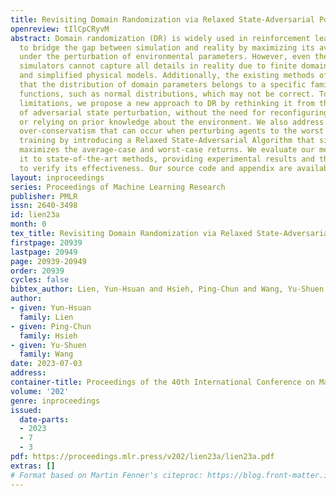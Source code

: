 ```yaml
---
title: Revisiting Domain Randomization via Relaxed State-Adversarial Policy Optimization
openreview: tIlCpCRyvM
abstract: Domain randomization (DR) is widely used in reinforcement learning (RL)
  to bridge the gap between simulation and reality by maximizing its average returns
  under the perturbation of environmental parameters. However, even the most complex
  simulators cannot capture all details in reality due to finite domain parameters
  and simplified physical models. Additionally, the existing methods often assume
  that the distribution of domain parameters belongs to a specific family of probability
  functions, such as normal distributions, which may not be correct. To overcome these
  limitations, we propose a new approach to DR by rethinking it from the perspective
  of adversarial state perturbation, without the need for reconfiguring the simulator
  or relying on prior knowledge about the environment. We also address the issue of
  over-conservatism that can occur when perturbing agents to the worst states during
  training by introducing a Relaxed State-Adversarial Algorithm that simultaneously
  maximizes the average-case and worst-case returns. We evaluate our method by comparing
  it to state-of-the-art methods, providing experimental results and theoretical proofs
  to verify its effectiveness. Our source code and appendix are available at https://github.com/sophialien/RAPPO.
layout: inproceedings
series: Proceedings of Machine Learning Research
publisher: PMLR
issn: 2640-3498
id: lien23a
month: 0
tex_title: Revisiting Domain Randomization via Relaxed State-Adversarial Policy Optimization
firstpage: 20939
lastpage: 20949
page: 20939-20949
order: 20939
cycles: false
bibtex_author: Lien, Yun-Hsuan and Hsieh, Ping-Chun and Wang, Yu-Shuen
author:
- given: Yun-Hsuan
  family: Lien
- given: Ping-Chun
  family: Hsieh
- given: Yu-Shuen
  family: Wang
date: 2023-07-03
address: 
container-title: Proceedings of the 40th International Conference on Machine Learning
volume: '202'
genre: inproceedings
issued:
  date-parts:
  - 2023
  - 7
  - 3
pdf: https://proceedings.mlr.press/v202/lien23a/lien23a.pdf
extras: []
# Format based on Martin Fenner's citeproc: https://blog.front-matter.io/posts/citeproc-yaml-for-bibliographies/
---
```

